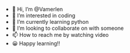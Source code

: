 - 👋 Hi, I’m @Vamerlen
- 👀 I’m interested in coding
- 🌱 I’m currently learning python
- 💞️ I’m looking to collaborate on with someone
- 📫 How to reach me by watching video
- 😀 Happy learning!!

<!---
Vamerlen/Vamerlen is a ✨ special ✨ repository because its `README.md` (this file) appears on your GitHub profile.
You can click the Preview link to take a look at your changes.
--->

